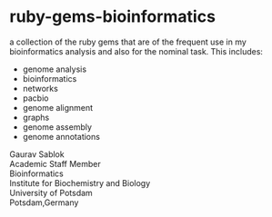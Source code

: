 # ruby-gems-bioinformatics
a collection of the ruby gems that are of the frequent use in my bioinformatics analysis and also for the nominal task. This includes: 
- genome analysis
- bioinformatics
- networks
- pacbio
- genome alignment
- graphs
- genome assembly
- genome annotations

Gaurav Sablok \
Academic Staff Member \
Bioinformatics \
Institute for Biochemistry and Biology \
University of Potsdam \
Potsdam,Germany
